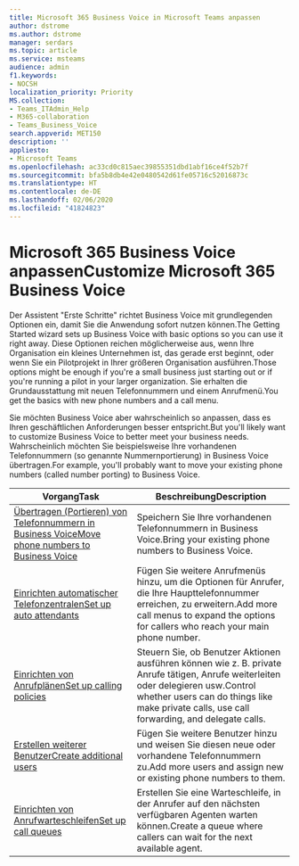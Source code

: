 ```yaml
---
title: Microsoft 365 Business Voice in Microsoft Teams anpassen
author: dstrome
ms.author: dstrome
manager: serdars
ms.topic: article
ms.service: msteams
audience: admin
f1.keywords:
- NOCSH
localization_priority: Priority
MS.collection:
- Teams_ITAdmin_Help
- M365-collaboration
- Teams_Business_Voice
search.appverid: MET150
description: ''
appliesto:
- Microsoft Teams
ms.openlocfilehash: ac33cd0c815aec39855351dbd1abf16ce4f52b7f
ms.sourcegitcommit: bfa5b8db4e42e0480542d61fe05716c52016873c
ms.translationtype: HT
ms.contentlocale: de-DE
ms.lasthandoff: 02/06/2020
ms.locfileid: "41824823"
---
```

# <a name="customize-microsoft-365-business-voice"></a><span data-ttu-id="d177c-102">Microsoft 365 Business Voice anpassen</span><span class="sxs-lookup"><span data-stu-id="d177c-102">Customize Microsoft 365 Business Voice</span></span>

<span data-ttu-id="d177c-103">Der Assistent "Erste Schritte" richtet Business Voice mit grundlegenden Optionen ein, damit Sie die Anwendung sofort nutzen können.</span><span class="sxs-lookup"><span data-stu-id="d177c-103">The Getting Started wizard sets up Business Voice with basic options so you can use it right away.</span></span> <span data-ttu-id="d177c-104">Diese Optionen reichen möglicherweise aus, wenn Ihre Organisation ein kleines Unternehmen ist, das gerade erst beginnt, oder wenn Sie ein Pilotprojekt in Ihrer größeren Organisation ausführen.</span><span class="sxs-lookup"><span data-stu-id="d177c-104">Those options might be enough if you're a small business just starting out or if you're running a pilot in your larger organization.</span></span> <span data-ttu-id="d177c-105">Sie erhalten die Grundausstattung mit neuen Telefonnummern und einem Anrufmenü.</span><span class="sxs-lookup"><span data-stu-id="d177c-105">You get the basics with new phone numbers and a call menu.</span></span> 

<span data-ttu-id="d177c-106">Sie möchten Business Voice aber wahrscheinlich so anpassen, dass es Ihren geschäftlichen Anforderungen besser entspricht.</span><span class="sxs-lookup"><span data-stu-id="d177c-106">But you'll likely want to customize Business Voice to better meet your business needs.</span></span> <span data-ttu-id="d177c-107">Wahrscheinlich möchten Sie beispielsweise Ihre vorhandenen Telefonnummern (so genannte Nummernportierung) in Business Voice übertragen.</span><span class="sxs-lookup"><span data-stu-id="d177c-107">For example, you'll probably want to move your existing phone numbers (called number porting) to Business Voice.</span></span>

| <span data-ttu-id="d177c-108">Vorgang</span><span class="sxs-lookup"><span data-stu-id="d177c-108">Task</span></span>                                                          | <span data-ttu-id="d177c-109">Beschreibung</span><span class="sxs-lookup"><span data-stu-id="d177c-109">Description</span></span>                                                                                          |
|---------------------------------------------------------------|------------------------------------------------------------------------------------------------------|
| [<span data-ttu-id="d177c-110">Übertragen (Portieren) von Telefonnummern in Business Voice</span><span class="sxs-lookup"><span data-stu-id="d177c-110">Move phone numbers to Business Voice</span></span>](port-phone-numbers.md) | <span data-ttu-id="d177c-111">Speichern Sie Ihre vorhandenen Telefonnummern in Business Voice.</span><span class="sxs-lookup"><span data-stu-id="d177c-111">Bring your existing phone numbers to Business Voice.</span></span>                                                 |
| [<span data-ttu-id="d177c-112">Einrichten automatischer Telefonzentralen</span><span class="sxs-lookup"><span data-stu-id="d177c-112">Set up auto attendants</span></span>](set-up-auto-attendants.md)           | <span data-ttu-id="d177c-113">Fügen Sie weitere Anrufmenüs hinzu, um die Optionen für Anrufer, die Ihre Haupttelefonnummer erreichen, zu erweitern.</span><span class="sxs-lookup"><span data-stu-id="d177c-113">Add more call menus to expand the options for callers who reach your main phone number.</span></span>        |
| [<span data-ttu-id="d177c-114">Einrichten von Anrufplänen</span><span class="sxs-lookup"><span data-stu-id="d177c-114">Set up calling policies</span></span>](set-up-policies.md)                 | <span data-ttu-id="d177c-115">Steuern Sie, ob Benutzer Aktionen ausführen können wie z. B. private Anrufe tätigen, Anrufe weiterleiten oder delegieren usw.</span><span class="sxs-lookup"><span data-stu-id="d177c-115">Control whether users can do things like make private calls, use call forwarding, and delegate calls.</span></span>        |
| [<span data-ttu-id="d177c-116">Erstellen weiterer Benutzer</span><span class="sxs-lookup"><span data-stu-id="d177c-116">Create additional users</span></span>](create-users.md)                    | <span data-ttu-id="d177c-117">Fügen Sie weitere Benutzer hinzu und weisen Sie diesen neue oder vorhandene Telefonnummern zu.</span><span class="sxs-lookup"><span data-stu-id="d177c-117">Add more users and assign new or existing phone numbers to them.</span></span>                                     |
| [<span data-ttu-id="d177c-118">Einrichten von Anrufwarteschleifen</span><span class="sxs-lookup"><span data-stu-id="d177c-118">Set up call queues</span></span>](set-up-call-queues.md)                   | <span data-ttu-id="d177c-119">Erstellen Sie eine Warteschleife, in der Anrufer auf den nächsten verfügbaren Agenten warten können.</span><span class="sxs-lookup"><span data-stu-id="d177c-119">Create a queue where callers can wait for the next available agent.</span></span>                                  |
